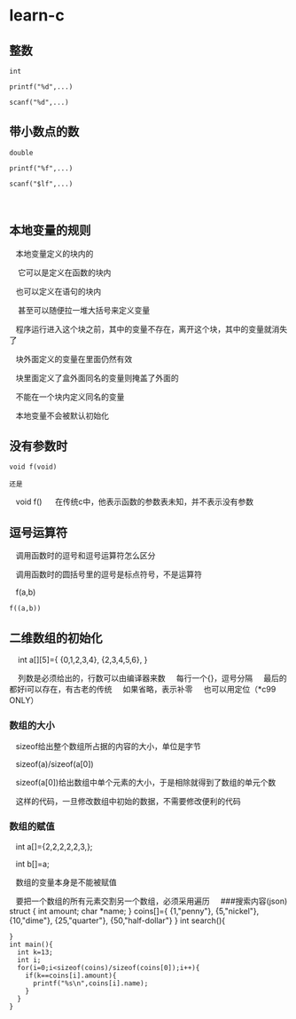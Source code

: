 # learn-c

## 整数

    int
    
    printf("%d",...)
    
    scanf("%d",...)

## 带小数点的数
    
    double
    
    printf("%f",...)
    
    scanf("$lf",...)
    
## 本地变量的规则

    本地变量定义的块内的
    
      它可以是定义在函数的块内
      
      也可以定义在语句的块内
      
      甚至可以随便拉一堆大括号来定义变量
      
    程序运行进入这个块之前，其中的变量不存在，离开这个块，其中的变量就消失了
    
    块外面定义的变量在里面仍然有效
    
    块里面定义了盒外面同名的变量则掩盖了外面的
    
    不能在一个块内定义同名的变量
    
    本地变量不会被默认初始化

## 没有参数时
    
    void f(void)
    
    还是
    
    void f()
      在传统c中，他表示函数的参数表未知，并不表示没有参数

## 逗号运算符

    调用函数时的逗号和逗号运算符怎么区分
    
    调用函数时的圆括号里的逗号是标点符号，不是运算符
    
    f(a,b)
    
    f((a,b))
 
## 二维数组的初始化

     int a[][5]={
       {0,1,2,3,4},
       {2,3,4,5,6},
     }
    
     列数是必须给出的，行数可以由编译器来数
    
     每行一个{}，逗号分隔
    
     最后的都好i可以存在，有古老的传统
    
     如果省略，表示补零
    
     也可以用定位（*c99 ONLY）

### 数组的大小

    sizeof给出整个数组所占据的内容的大小，单位是字节
    
    sizeof(a)/sizeof(a[0])
    
    sizeof(a[0])给出数组中单个元素的大小，于是相除就得到了数组的单元个数
    
    这样的代码，一旦修改数组中初始的数据，不需要修改便利的代码

### 数组的赋值

    int a[]={2,2,2,2,2,3,};
    
    int b[]=a;
    
    数组的变量本身是不能被赋值
    
    要把一个数组的所有元素交割另一个数组，必须采用遍历
    
###搜索内容(json)
     struct {
       int amount;
       char *name;
     } coins[]={
       {1,"penny"},
       {5,"nickel"},
       {10,"dime"},
       {25,"quarter"},
       {50,"half-dollar"}
     }
    int search(){
      
    
    }
    int main(){
      int k=13;
      int i;
      for(i=0;i<sizeof(coins)/sizeof(coins[0]);i++){
        if(k==coins[i].amount){
          printf("%s\n",coins[i].name);
        }
      }
    }
